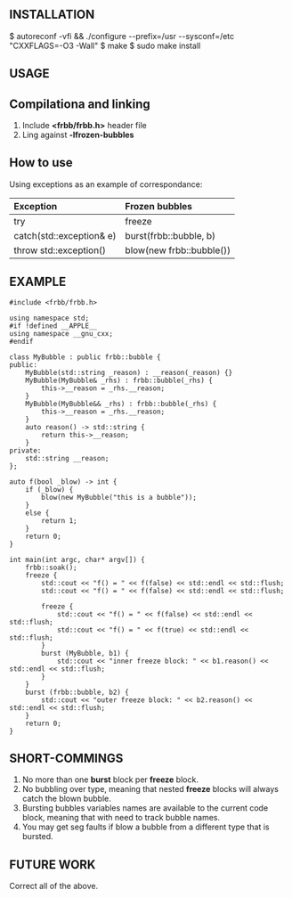 INSTALLATION
------------

$ autoreconf -vfi && ./configure --prefix=/usr --sysconf=/etc "CXXFLAGS=-O3 -Wall"
$ make
$ sudo make install

USAGE
-----

## Compilationa and linking

1. Include **<frbb/frbb.h>** header file
2. Ling against **-lfrozen-bubbles**

## How to use

Using exceptions as an example of correspondance:

| Exception                | Frozen bubbles           |
|:------------------------ |:------------------------ |
| try                      | freeze                   |
| catch(std::exception& e) | burst(frbb::bubble, b)   |
| throw std::exception()   | blow(new frbb::bubble()) |

EXAMPLE
--------

```
#include <frbb/frbb.h>

using namespace std;
#if !defined __APPLE__
using namespace __gnu_cxx;
#endif

class MyBubble : public frbb::bubble {
public:
	MyBubble(std::string _reason) : __reason(_reason) {}
	MyBubble(MyBubble& _rhs) : frbb::bubble(_rhs) {
		this->__reason = _rhs.__reason;
	}
	MyBubble(MyBubble&& _rhs) : frbb::bubble(_rhs) {
		this->__reason = _rhs.__reason;
	}
	auto reason() -> std::string {
		return this->__reason;
	}
private:
	std::string __reason;
};

auto f(bool _blow) -> int {
	if (_blow) {
		blow(new MyBubble("this is a bubble"));
	}
	else {
		return 1;
	}
	return 0;
}

int main(int argc, char* argv[]) {
	frbb::soak();
	freeze {
		std::cout << "f() = " << f(false) << std::endl << std::flush;
		std::cout << "f() = " << f(false) << std::endl << std::flush;

		freeze {
			std::cout << "f() = " << f(false) << std::endl << std::flush;
			std::cout << "f() = " << f(true) << std::endl << std::flush;
		}
		burst (MyBubble, b1) {
			std::cout << "inner freeze block: " << b1.reason() << std::endl << std::flush;
		}
	}
	burst (frbb::bubble, b2) {
		std::cout << "outer freeze block: " << b2.reason() << std::endl << std::flush;
	}
	return 0;
}
```

SHORT-COMMINGS
--------------

1. No more than one **burst** block per **freeze** block.
2. No bubbling over type, meaning that nested **freeze** blocks will always
   catch the blown bubble.
2. Bursting bubbles variables names are available to the current code block,
   meaning that with need to track bubble names.
3. You may get seg faults if blow a bubble from a different type that is
   bursted.

FUTURE WORK
-----------

Correct all of the above.
